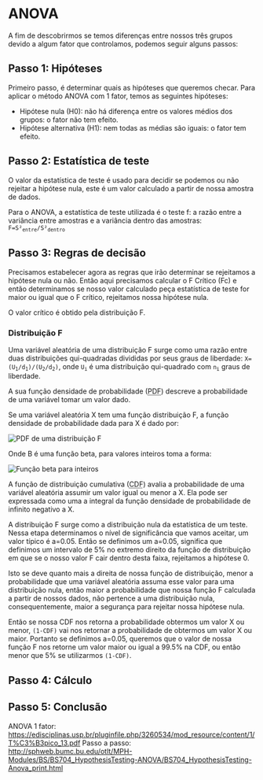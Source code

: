 # ANOVA

A fim de descobrirmos se temos diferenças entre nossos três grupos devido a algum fator que controlamos, podemos seguir alguns passos:

## Passo 1: Hipóteses

Primeiro passo, é determinar quais as hipóteses que queremos checar. Para aplicar o método ANOVA com 1 fator, temos as seguintes hipóteses:

- Hipótese nula (H0): não há diferença entre os valores médios dos grupos: o fator não tem efeito.
- Hipótese alternativa (H1): nem todas as médias são iguais: o fator tem efeito.


## Passo 2: Estatística de teste

O valor da estatística de teste é usado para decidir se podemos ou não rejeitar a hipótese nula, este é um valor calculado a partir de nossa amostra de dados.

Para o ANOVA, a estatística de teste utilizada é o teste f: a razão entre a variância entre amostras e a variância dentro das amostras: <code>F=S²<sub>entre</sub>/S²<sub>dentro</sub></code>

## Passo 3: Regras de decisão

Precisamos estabelecer agora as regras que irão determinar se rejeitamos a hipótese nula ou não. Então aqui precisamos calcular o F Crítico (Fc) e então determinamos se nosso valor calculado peça estatística de teste for maior ou igual que o F crítico, rejeitamos nossa hipótese nula.

O valor crítico é obtido pela distribuição F.

### Distribuição F

Uma variável aleatória de uma distribuição F surge como uma razão entre duas distribuições qui-quadradas divididas por seus graus de liberdade: <code>X=(U<sub>1</sub>/d<sub>1</sub>)/(U<sub>2</sub>/d<sub>2</sub>)</code>, onde <code>U<sub>i</sub></code> é uma distribuição qui-quadrado com <code>n<sub>i</sub></code> graus de liberdade.

A sua função densidade de probabilidade (<abbr title="probability density function">PDF</abbr>) descreve a probabilidade de uma variável tomar um valor dado. 

Se uma variável aleatória X tem uma função distribuição F, a função densidade de probabilidade dada para X é dado por:

![PDF de uma distribuição F](https://github.com/SapoGitHub/Repositorio-Geral/blob/master/ANOVA/imagens/PDF.png)

Onde B é uma função beta, para valores inteiros toma a forma:

![Função beta para inteiros](https://github.com/SapoGitHub/Repositorio-Geral/blob/master/ANOVA/imagens/beta.png)

A função de distribuição cumulativa  (<abbr title="cumulative distribution function">CDF</abbr>) avalia a probabilidade de uma variável aleatória assumir um valor igual ou menor a X. Ela pode ser expressada como uma a integral da função densidade de probabilidade de infinito negativo a X.

A distribuição F surge como a distribuição nula da estatística de um teste. Nessa etapa determinamos o nível de significância que vamos aceitar, um valor típico é a=0.05. Então se definimos um a=0.05, significa que definimos um intervalo de 5% no extremo direito da função de distribuição em que se o nosso valor F cair dentro desta faixa, rejeitamos a hipótese 0.

Isto se deve quanto mais a direita de nossa função de distribuição, menor a probabilidade que uma variável aleatória assuma esse valor para uma distribuição nula, então maior a probabilidade que nossa função F calculada a partir de nossos dados, não pertence a uma distribuição nula, consequentemente, maior a segurança para rejeitar nossa hipótese nula.

Então se nossa CDF nos retorna a probabilidade obtermos um valor X ou menor, <code>(1-CDF)</code> vai nos retornar a probabilidade de obtermos um valor X ou maior. Portanto se definimos a=0.05, queremos que o valor de nossa função F nos retorne um valor maior ou igual a 99.5% na CDF, ou então menor que 5% se utilizarmos <code>(1-CDF)</code>.

## Passo 4: Cálculo

## Passo 5: Conclusão

ANOVA 1 fator: https://edisciplinas.usp.br/pluginfile.php/3260534/mod_resource/content/1/T%C3%B3pico_13.pdf
Passo a passo: http://sphweb.bumc.bu.edu/otlt/MPH-Modules/BS/BS704_HypothesisTesting-ANOVA/BS704_HypothesisTesting-Anova_print.html
